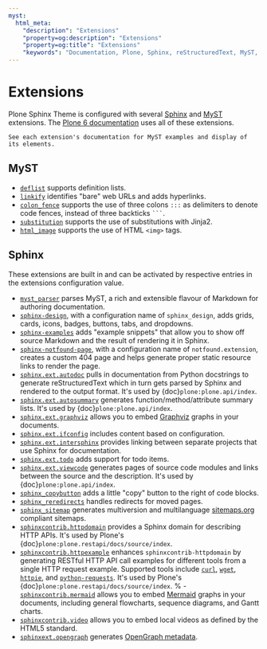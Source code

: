 ```yaml
---
myst:
  html_meta:
    "description": "Extensions"
    "property=og:description": "Extensions"
    "property=og:title": "Extensions"
    "keywords": "Documentation, Plone, Sphinx, reStructuredText, MyST, Markdown, themes, sphinx-book-theme, pydata_sphinx_theme, extensions"
---
```


# Extensions

Plone Sphinx Theme is configured with several [Sphinx](https://www.sphinx-doc.org/en/master/) and [MyST](https://myst-parser.readthedocs.io/en/latest/) extensions.
The [Plone 6 documentation](https://6.docs.plone.org/) uses all of these extensions.

```{seealso}
See each extension's documentation for MyST examples and display of its elements.
```


## MyST

-   [`deflist`](https://myst-parser.readthedocs.io/en/latest/syntax/optional.html#definition-lists) supports definition lists.
-   [`linkify`](https://myst-parser.readthedocs.io/en/latest/syntax/optional.html#linkify) identifies "bare" web URLs and adds hyperlinks.
-   [`colon_fence`](https://myst-parser.readthedocs.io/en/latest/syntax/optional.html#code-fences-using-colons) supports the use of three colons `:::` as delimiters to denote code fences, instead of three backticks `` ``` ``.
-   [`substitution`](https://myst-parser.readthedocs.io/en/latest/syntax/optional.html#substitutions-with-jinja2) supports the use of substitutions with Jinja2.
-   [`html_image`](https://myst-parser.readthedocs.io/en/latest/syntax/optional.html#html-images) supports the use of HTML `<img>` tags.


## Sphinx

These extensions are built in and can be activated by respective entries in the extensions configuration value.

-   [`myst_parser`](https://myst-parser.readthedocs.io/en/latest/) parses MyST, a rich and extensible flavour of Markdown for authoring documentation.
-   [`sphinx-design`](https://sphinx-design.readthedocs.io/en/latest/), with a configuration name of `sphinx_design`, adds grids, cards, icons, badges, buttons, tabs, and dropdowns.
-   [`sphinx-examples`](https://ebp-sphinx-examples.readthedocs.io/en/latest/) adds "example snippets" that allow you to show off source Markdown and the result of rendering it in Sphinx.
-   [`sphinx-notfound-page`](https://sphinx-notfound-page.readthedocs.io/en/latest/index.html), with a configuration name of `notfound.extension`, creates a custom 404 page and helps generate proper static resource links to render the page.
-   [`sphinx.ext.autodoc`](https://www.sphinx-doc.org/en/master/usage/extensions/autodoc.html) pulls in documentation from Python docstrings to generate reStructuredText which in turn gets parsed by Sphinx and rendered to the output format.
    It's used by {doc}`plone:plone.api/index`.
-   [`sphinx.ext.autosummary`](https://www.sphinx-doc.org/en/master/usage/extensions/autosummary.html) generates function/method/attribute summary lists.
    It's used by {doc}`plone:plone.api/index`.
-   [`sphinx.ext.graphviz`](https://www.sphinx-doc.org/en/master/usage/extensions/graphviz.html) allows you to embed [Graphviz](https://graphviz.org/download/) graphs in your documents.
-   [`sphinx.ext.ifconfig`](https://www.sphinx-doc.org/en/master/usage/extensions/ifconfig.html) includes content based on configuration.
-   [`sphinx.ext.intersphinx`](https://www.sphinx-doc.org/en/master/usage/extensions/intersphinx.html) provides linking between separate projects that use Sphinx for documentation.
-   [`sphinx.ext.todo`](https://www.sphinx-doc.org/en/master/usage/extensions/todo.html) adds support for todo items.
-   [`sphinx.ext.viewcode`](https://www.sphinx-doc.org/en/master/usage/extensions/viewcode.html) generates pages of source code modules and links between the source and the description.
    It's used by {doc}`plone:plone.api/index`.
-   [`sphinx_copybutton`](https://sphinx-copybutton.readthedocs.io/en/latest/index.html)  adds a little "copy" button to the right of code blocks.
-   [`sphinx_reredirects`](https://documatt.com/sphinx-reredirects/) handles redirects for moved pages.
-   [`sphinx_sitemap`](https://pypi.org/project/sphinx-sitemap/) generates multiversion and multilanguage [sitemaps.org](https://www.sitemaps.org/protocol.html) compliant sitemaps.
-   [`sphinxcontrib.httpdomain`](https://sphinxcontrib-httpdomain.readthedocs.io/en/stable/) provides a Sphinx domain for describing HTTP APIs.
    It's used by Plone's {doc}`plone:plone.restapi/docs/source/index`.
-   [`sphinxcontrib.httpexample`](https://sphinxcontrib-httpexample.readthedocs.io/en/latest/) enhances `sphinxcontrib-httpdomain` by generating RESTful HTTP API call examples for different tools from a single HTTP request example.
    Supported tools include [`curl`](https://curl.se/), [`wget`](https://www.gnu.org/software/wget/), [`httpie`](https://httpie.io/), and [`python-requests`](https://requests.readthedocs.io/en/latest/).
    It's used by Plone's {doc}`plone:plone.restapi/docs/source/index`.
% -   [`sphinxcontrib.mermaid`](https://pypi.org/project/sphinxcontrib-mermaid/) allows you to embed [Mermaid](https://mermaid.js.org/) graphs in your documents, including general flowcharts, sequence diagrams, and Gantt charts.
-   [`sphinxcontrib.video`](https://pypi.org/project/sphinxcontrib-video/) allows you to embed local videos as defined by the HTML5 standard.
-   [`sphinxext.opengraph`](https://pypi.org/project/sphinxext-opengraph/) generates [OpenGraph metadata](https://ogp.me/).
